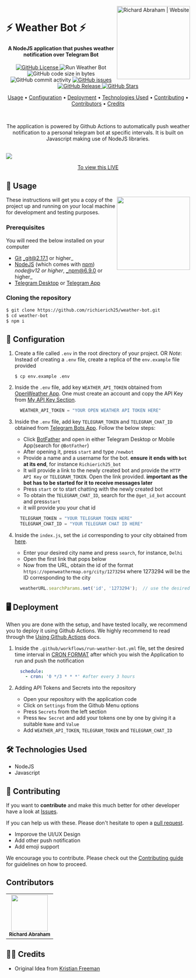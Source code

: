 <!-- markdownlint-disable -->
<a href="https://www.richierich25.com" target="_blank">
    <img alt="Richard Abraham | Website" src="https://user-images.githubusercontent.com/34006942/95367062-e827e000-08f1-11eb-8e6a-b28b6d0e9690.png" title="Richard Abraham | Website" align="right" width="200px" />
</a>

⚡️ Weather Bot ⚡️
======================

<h4 align="center">A NodeJS application that pushes weather notification over Telegram Bot</h4>

<div align="center"> 

  <p align="center">
    <a href="https://github.com/richierich25/weather-bot/blob/main/LICENSE">
      <img src="https://img.shields.io/github/license/richierich25/weather-bot?color=blue" alt="GitHub License">
    </a>
      <img src="https://github.com/richierich25/weather-bot/workflows/Run%20Weather%20Bot%20Job/badge.svg" alt="Run Weather Bot">
    <img src="https://img.shields.io/github/languages/code-size/richierich25/weather-bot" alt="GitHub code size in bytes">
    <img src="https://img.shields.io/github/commit-activity/w/richierich25/weather-bot" alt="GitHub commit activity">
    <a href="https://github.com/richierich25/weather-bot/issues">
      <img src="https://img.shields.io/github/issues/richierich25/weather-bot" alt="GitHub issues">
    </a>
    <a href="https://github.com/richierich25/weather-bot/releases">
      <img src="https://img.shields.io/github/v/release/richierich25/weather-bot.svg?style=flat" alt="GitHub Release">
    </a>
      <a href="https://github.com/richierich25/weather-bot/stargazers">
      <img src="https://img.shields.io/github/stars/richierich25/weather-bot" alt="GitHub Stars">
    </a>
  </p>

  <p align="center">
    <a href="#usage">Usage</a> •
    <a href="#configuration">Configuration</a> •
    <a href="#deployment">Deployment</a> •
    <a href="#technologies-used">Technologies Used</a> •
    <a href="#contributing">Contributing</a> •
    <a href="#contributors">Contributors</a> •
    <a href="#credits">Credits</a>
  </p>
  <br>

  <p>
    The application is powered by Github Actions to automatically push weather notification to a personal telegram bot at specific intervals. It is built on Javascript making use of NodeJS libraries. 
  </p>
  <br>

</div>

<img src="https://user-images.githubusercontent.com/34006942/95599220-6ad5aa00-0a6e-11eb-8d81-e6524bf2f960.png">
<p align="center">
  <a href="http://t.me/Richierich25_bot">To view this LIVE</a>
</p>


## 📖 Usage

<img align="right" src="https://i.ibb.co/CJfW18H/ship.gif" width="200"/>

These instructions will get you a copy of the project up and running on your local machine for development and testing purposes.

### Prerequisites

You will need the below installed on your computer
- [Git](https://git-scm.com) _git@2.17.1 or higher_
- [NodeJS](https://nodejs.org/en/download/) (which comes with [npm](http://npmjs.com)) _node@v12 or higher_, _npm@6.9.0 or higher_
- [Telegram Desktop](https://desktop.telegram.org/) or [Telegram App](https://play.google.com/store/apps/details?id=org.telegram.messenger&hl=en_IN&gl=US)

### Cloning the repository

```sh
$ git clone https://github.com/richierich25/weather-bot.git
$ cd weather-bot
$ npm i 
```

## 💨 Configuration

  1. Create a file called `.env` in the root directory of your project. OR
    *Note*: Instead of creating a `.env` file, create a replica of the `env.example` file provided

      ```shell
      $ cp env.example .env
      ```

  2. Inside the `.env` file, add key `WEATHER_API_TOKEN` obtained from [OpenWeather App](https://home.openweathermap.org/). One must create an account and copy the API Key from [My API Key Section](https://home.openweathermap.org/api_keys).

      ```javascript
        WEATHER_API_TOKEN = "YOUR OPEN WEATHER API TOKEN HERE"
      ```

  3. Inside the `.env` file, add key `TELEGRAM_TOKEN` and `TELEGRAM_CHAT_ID` obtained from [Telegram Bots App](https://core.telegram.org/bots). Follow the below steps:

      - Click [BotFather](https://t.me/botfather) and open in either Telegram Desktop or Mobile App(search for `@BotFather`)
      - After opening it, press `start` and type `/newbot`
      - Provide a name and a username for the bot. **ensure it ends with `bot` at its end**, for instance `Richierich25_bot`
      - It will provide a link to the newly created bot and provide the `HTTP API Key` or `TELEGRAM_TOKEN`. Open the link provided. **important as the bot has to be started for it to receive messages later**
      - Press `start` or to start chatting with the newly created bot 
      - To obtain the `TELEGRAM_CHAT_ID`, search for the `@get_id_bot` account and press`start`
      - it will provide you your chat id

      ```javascript
        TELEGRAM_TOKEN = "YOUR TELEGRAM TOKEN HERE"
        TELEGRAM_CHAT_ID = "YOUR TELEGRAM CHAT ID HERE"
      ```

  4. Inside the `index.js`, set the `id` corresponding to your city obtained from [here](https://openweathermap.org/find).

      - Enter your desired city name and press `search`, for instance, `Delhi`
      - Open the first link that pops below
      - Now from the URL, obtain the id of the format `https://openweathermap.org/city/1273294` where 1273294 will be the ID corresponding to the city

      ```javascript
        weatherURL.searchParams.set('id', '1273294');  // use the desired id here
      ```

## 🖥️ Deployment

When you are done with the setup, and have tested locally, we recommend you to deploy it using Github Actions.
We highly recommend to read through the [Using Github Actions](https://docs.github.com/en/free-pro-team@latest/actions/quickstart) docs.

  1. Inside the `.github/workflows/run-weather-bot.yml` file, set the desired time interval in [CRON FORMAT](https://www.freeformatter.com/cron-expression-generator-quartz.html) after which you wish the Application to run and push the notification

      ```yaml
        schedule:
          - cron: '0 */3 * * *' #after every 3 hours
      ```

  2. Adding API Tokens and Secrets into the repository

      - Open your repository with the application code
      - Click on `Settings` from the Github Menu options
      - Press `Secrets` from the left section
      - Press `New Secret` and add your tokens one by one by giving it a suitable `Name` and `Value`
      - Add `WEATHER_API_TOKEN`, `TELEGRAM_TOKEN` and `TELEGRAM_CHAT_ID`

## 🛠️ Technologies Used

- NodeJS
- Javascript

## 🤝 Contributing

If you want to **contribute** and make this much better for other developer have a look at [Issues](https://github.com/richierich25/weather-bot/issues).

If you can help us with these. Please don't hesitate to open a [pull request](https://github.com/richierich25/weather-bot/pulls).

- Imporove the UI/UX Design
- Add other push notification
- Add emoji support

We encourage you to contribute. Please check out the [Contributing guide](CONTRIBUTING.md) for guidelines on how to proceed.

## Contributors

<!-- ALL-CONTRIBUTORS-LIST:START - Do not remove or modify this section -->
<table>
  <tr>
    <td align="center"><a href="htts://www.richierich25.com">
    <img src="https://user-images.githubusercontent.com/34006942/95364922-0e984c00-08ef-11eb-9e3b-48cfd6f844e7.jpg" width="100px;" alt=""/><br /><sub><b>Richard Abraham</b></sub></a></td>
  </tr>
</table>
<!-- ALL-CONTRIBUTORS-LIST:END -->


## 👏🏻 Credits

- Original Idea from [Kristian Freeman](https://github.com/signalnerve)